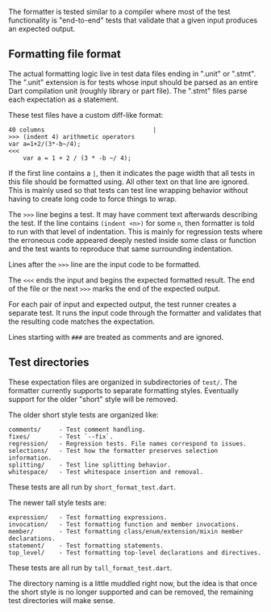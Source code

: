 The formatter is tested similar to a compiler where most of the test
functionality is "end-to-end" tests that validate that a given input produces
an expected output.

## Formatting file format

The actual formatting logic live in test data files ending in ".unit" or
".stmt". The ".unit" extension is for tests whose input should be parsed as an
entire Dart compilation unit (roughly library or part file). The ".stmt" files
parse each expectation as a statement.

These test files have a custom diff-like format:

```
40 columns                              |
>>> (indent 4) arithmetic operators
var a=1+2/(3*-b~/4);
<<<
    var a = 1 + 2 / (3 * -b ~/ 4);
```

If the first line contains a `|`, then it indicates the page width that all
tests in this file should be formatted using. All other text on that line are
ignored. This is mainly used so that tests can test line wrapping behavior
without having to create long code to force things to wrap.

The `>>>` line begins a test. It may have comment text afterwards describing the
test. If the line contains `(indent <n>)` for some `n`, then formatter is told
to run with that level of indentation. This is mainly for regression tests where
the erroneous code appeared deeply nested inside some class or function and the
test wants to reproduce that same surrounding indentation.

Lines after the `>>>` line are the input code to be formatted.

The `<<<` ends the input and begins the expected formatted result. The end of
the file or the next `>>>` marks the end of the expected output.

For each pair of input and expected output, the test runner creates a separate
test. It runs the input code through the formatter and validates that the
resulting code matches the expectation.

Lines starting with `###` are treated as comments and are ignored.

## Test directories

These expectation files are organized in subdirectories of `test/`. The
formatter currently supports to separate formatting styles. Eventually support
for the older "short" style will be removed.

The older short style tests are organized like:

```
comments/     - Test comment handling.
fixes/        - Test `--fix`.
regression/   - Regression tests. File names correspond to issues.
selections/   - Test how the formatter preserves selection information.
splitting/    - Test line splitting behavior.
whitespace/   - Test whitespace insertion and removal.
```

These tests are all run by `short_format_test.dart`.

The newer tall style tests are:

```
expression/   - Test formatting expressions.
invocation/   - Test formatting function and member invocations.
member/       - Test formatting class/enum/extension/mixin member declarations.
statement/    - Test formatting statements.
top_level/    - Test formatting top-level declarations and directives.
```

These tests are all run by `tall_format_test.dart`.

The directory naming is a little muddled right now, but the idea is that once
the short style is no longer supported and can be removed, the remaining test
directories will make sense.
